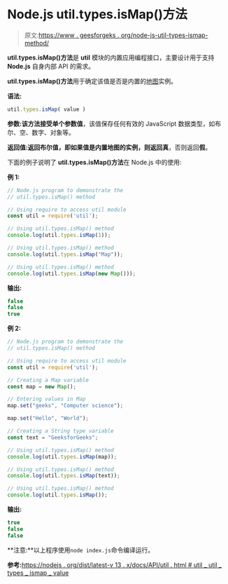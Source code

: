 # Node.js util.types.isMap()方法

> 原文:[https://www . geesforgeks . org/node-js-util-types-ismap-method/](https://www.geeksforgeeks.org/node-js-util-types-ismap-method/)

**util.types.isMap()方法**是 **util** 模块的内置应用编程接口，主要设计用于支持 **Node.js** 自身内部 API 的需求。

**util.types.isMap()方法**用于确定该值是否是内置的[地图](https://www.geeksforgeeks.org/map-in-javascript/)实例。

**语法:**

```js
util.types.isMap( value )
```

**参数:**该方法接受单个参数**值**，该值保存任何有效的 JavaScript 数据类型，如布尔、空、数字、对象等。

**返回值:**返回布尔值，即如果值是内置地图的实例，则返回**真**，否则返回**假**。

下面的例子说明了 **util.types.isMap()方法**在 Node.js 中的使用:

**例 1:**

```js
// Node.js program to demonstrate the 
// util.types.isMap() method 

// Using require to access util module 
const util = require('util');

// Using util.types.isMap() method
console.log(util.types.isMap(1));

// Using util.types.isMap() method
console.log(util.types.isMap("Map"));

// Using util.types.isMap() method
console.log(util.types.isMap(new Map()));
```

**输出:**

```js
false
false
true

```

**例 2:**

```js
// Node.js program to demonstrate the 
// util.types.isMap() method 

// Using require to access util module 
const util = require('util');

// Creating a Map variable
const map = new Map();

// Entering values in Map
map.set("geeks", "Computer science");

map.set("Hello", "World");

// Creating a String type variable
const text = "GeeksforGeeks";

// Using util.types.isMap() method
console.log(util.types.isMap(map));

// Using util.types.isMap() method
console.log(util.types.isMap(text));

// Using util.types.isMap() method
console.log(util.types.isMap());
```

**输出:**

```js
true
false
false

```

**注意:**以上程序使用`node index.js`命令编译运行。

**参考:**[https://nodejs . org/dist/latest-v 13 . x/docs/API/util . html # util _ util _ types _ ismap _ value](https://nodejs.org/dist/latest-v13.x/docs/api/util.html#util_util_types_ismap_value)